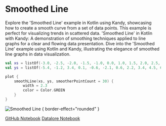 # Smoothed Line

<web-summary>
Explore the 'Smoothed Line' example in Kotlin using Kandy, showcasing how to create a smooth curve from a set of data points.
This example is perfect for visualizing trends in scattered data.
</web-summary>

<card-summary>
'Smoothed Line' in Kotlin with Kandy: A demonstration of smoothing techniques applied to line graphs for a clear and flowing data presentation.
</card-summary>

<link-summary>
Dive into the 'Smoothed Line' example using Kotlin and Kandy, illustrating the elegance of smoothed line graphs in data visualization.
</link-summary>

<!---IMPORT org.jetbrains.kotlinx.kandy.letsplot.samples.Lines-->

<!---FUN smoothed_line-->

```kotlin
val xs = listOf(-3.0, -2.5, -2.0, -1.5, -1.0, 0.0, 1.0, 1.5, 2.0, 2.5, 3.0)
val ys = listOf(-5.4, -1.2, 3.4, 0.1, -0.6, -2.1, 0.6, 2.2, 3.4, 4.5, 6.7)

plot {
    smoothLine(xs, ys, smootherPointCount = 30) {
        width = 2.3
        color = Color.GREEN
    }
}
```

<!---END-->

![Smoothed Line](smoothed_line.png) { border-effect="rounded" }

<seealso style="cards">
       <category ref="example-ktnb">
           <a href="https://github.com/Kotlin/kandy/blob/main/examples/notebooks/lets-plot/samples/line/smoothed_line.ipynb" summary="View the notebook on our GitHub repository">GitHub Notebook</a>
           <a href="https://datalore.jetbrains.com/report/static/KQKedA4jDrKu63O53gEN0z/qHNYocH9JNJzV0MQ1kNw9M" summary="Experiment with this example on Datalore">Datalore Notebook</a>
       </category>
</seealso>
